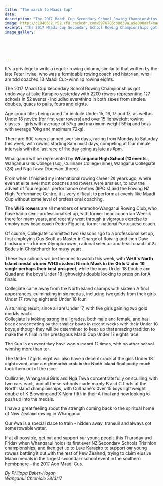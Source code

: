 ```yaml
---
title: "The march to Maadi Cup"
date: 
description: "The 2017 Maadi Cup Secondary School Rowing Championships got underway at Lake Karapiro..."
image: http://c1940652.r52.cf0.rackcdn.com/5976705cb8d39a1a9e000abf/maadicup-logo-white.jpg
excerpt: "The 2017 Maadi Cup Secondary School Rowing Championships got underway at Lake Karapiro yesterday with 2200 rowers representing 127 schools in 52 events - including everything in both sexes from singles, doubles, quads to pairs, fours and eights."
image_gallery:
    
    
    
    
    
---
```


<p>It's a privilege to write a regular rowing column, similar to that written by the late Peter Irvine, who was a formidable rowing coach and historian, who I am told coached 13 Maadi Cup-winning rowing eights.</p>
<p>The 2017 Maadi Cup Secondary School Rowing Championships got underway at Lake Karapiro yesterday with 2200 rowers representing 127 schools in 52 events - including everything in both sexes from singles, doubles, quads to pairs, fours and eights.</p>
<p>Age group titles being raced for include Under 15, 16, 17 and 18, as well as Under 18 novice (for first year rowers) and over 15 lightweight rowing classes - girls with average of 57kg and maximum weight 59kg and boys with average 70kg and maximum 72kg).</p>
<p>There are 600 races planned over six days, racing from Monday to Saturday this week, with rowing starting 8am most days, competing at four minute intervals with the last race of the day going as late as 6pm.</p>
<p>Whanganui will be represented by <strong>Whanganui High School (13 events)</strong>, Wanganui Girls College (six), Cullinane College (nine), Wanganui Collegiate (28) and Nga Tawa Diocesan (three).</p>
<p>From when I finished my international rowing career 20 years ago, where even at elite level most coaches and rowers were amateur, to now the advent of four regional performance centres (RPC's) and the Rowing NZ High Performance Centre, it is very difficult to perform at events like Maadi Cup without some level of professional coaching.</p>
<p>The <strong>WHS rowers</strong> are all members of Aramoho-Wanganui Rowing Club, who have had a semi-professional set up, with former head coach Ian Weenik there for many years, and recently went through a vigorous exercise to employ new head coach Pedro Figueira, former national Portuguese coach.</p>
<p>Of course, Collegiate committed two seasons ago to a professional set up, first employing Gus Scott as Master in Charge of Rowing and then Dave Lindstrom - a former Olympic rower, national selector and head coach of St Bede's in Christchurch for many years.</p>
<p>These two schools will be the ones to watch this week, with <strong>WHS's North Island medal winner WHS student Niamh Monk in the Girls Under 16 single perhaps their best prospect</strong>, while the boys Under 18 Double and Quad and the boys Under 18 lightweight double looking to press on for A finals.</p>
<p>Collegiate came away from the North Island champs with sixteen A final appearances, culminating in six medals, including two golds from their girls Under 17 rowing eight and Under 18 four.</p>
<p>A stunning result, since all are Under 17, with five girls gaining two gold medals each.<br />Collegiate is looking strong in all grades, both male and female, and has been concentrating on the smaller boats in recent weeks with their Under 18 boys, although they will be determined to keep up that amazing tradition to make the A final in the prestigious Maadi Cup Under 18 eights race.</p>
<p>The Cup is an event they have won a record 17 times, with no other school winning more than ten.</p>
<p>The Under 17 girls eight will also have a decent crack at the girls Under 18 eight event, after a nightmarish crab in the North Island final pretty much took them out of the race.</p>
<p>Cullinane, Whanganui Girls and Nga Tawa concentrate fully on sculling, with two oars each, and all these schools made mainly B and C finals at the North Island championships, with Cullinane's Over 15 boys lightweight double of K Browning and X Mohr fifth in their A final and now looking to push up into the medals.</p>
<p>I have a great feeling about the strength coming back to the spiritual home of New Zealand rowing in Whanganui.</p>
<p>Our Awa is a special place to train - hidden away, tranquil and always got some rowable water.</p>
<p>If at all possible, get out and support our young people this Thursday and Friday when Whanganui holds its first ever NZ Secondary Schools Triathlon championships, and then get up to Lake Karapiro to support our young rowers battling it out with the rest of New Zealand, trying to claim elusive Maadi medals in the largest secondary school event in the southern hemisphere - the 2017 Aon Maadi Cup.</p>
<div class="detailsLarge articleEmailLink">
<p class="writtenBy"><em>By Philippa Baker-Hogan</em><br /><em>Wanganui Chronicle 28/3/17</em></p>
</div>

